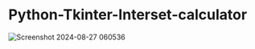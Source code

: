# Python-Tkinter-Interset-calculator
![Screenshot 2024-08-27 060536](https://github.com/user-attachments/assets/33cd82da-a647-40ff-95ca-3b0bca8d9b48)
